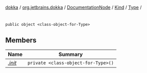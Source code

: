 [dokka](../../../../../index.md) / [org.jetbrains.dokka](../../../../index.md) / [DocumentationNode](../../../index.md) / [Kind](../../index.md) / [Type](../index.md) / [<class-object-for-Type>](index.md)

# <class-object-for-Type>

```
public object <class-object-for-Type>
```
## Members
| Name | Summary |
|------|---------|
|[*.init*](_init_.md)|`private <class-object-for-Type>()`<br>|
